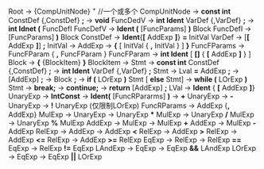 Root            -> {CompUnitNode} $^+$          //一个或多个
CompUnitNode    -> **const int** ConstDef {,ConstDef} **;**
                -> **void** FuncDedV
                -> **int Ident** VarDef {,VarDef} **;**
                -> **int Idnet (** FuncDefI
FuncDefV        -> **Ident (** [FuncParams] **)** Block
FuncDefI        -> [FuncParams] **)** Block
ConstDef        -> **Ident**{**[** AddExp **]**} **=** InitVal
VarDef          -> [**[** AddExp **]**] **;**
InitVal         -> AddExp
                -> **{** [ InitVal { **,** InitVal } ] **}**
FuncFParams     -> FuncFParam { **,** FuncFParam }
FuncFParam      -> **int Ident** [ **[]** { **[** AddExp **]** } ]
Block           -> **{** {BlockItem} **}**
BlockItem       -> Stmt
                -> **const int** ConstDef {,ConstDef} **;**
                -> **int Ident** VarDef {,VarDef} **;**
Stmt            -> Lval **=** AddExp **;**
                -> [AddExp] **;**
                -> Block **;** 
                -> **if (** LOrExp **)** Stmt [ **else** Stmt]
                -> **while (** LOrExp **)** Stmt
                -> **break;**
                -> **continue;**
                -> **return** [AddExp] **;**
LVal            -> **Ident** { **[** AddExp **]**}
UnaryExp        -> **IntConst**
                -> **Ident(** [FuncRPararms] **)**
                -> **+** UnaryExp
                -> **-** UnaryExp
                -> **!** UnaryExp (仅限制LOrExp)
FuncRParams     -> AddExp {**,** AddExp}
MulExp          -> UnaryExp
                -> UnaryExp **\*** MulExp
                -> UnaryExp **/** MulExp
                -> UnaryExp **%** MulExp
AddExp          -> MulExp
                -> MulExp **+** AddExp
                -> MulExp **-** AddExp
RelExp          -> AddExp
                -> AddExp **<** RelExp
                -> AddExp **>** RelExp
                -> AddExp **<=** RelExp
                -> AddExp **>=** RelExp
EqExp           -> RelExp
                -> RelExp **==** EqExp
                -> RelExp **!=** EqExp
LAndExp         -> EqExp
                -> EqExp **&&** LAndExp
LOrExp         -> EqExp
                -> EqExp **||** LOrExp